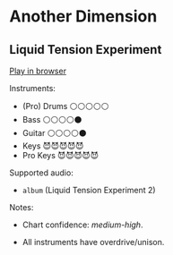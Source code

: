 # Another Dimension

## Liquid Tension Experiment


[Play in browser](http://pages.cs.wisc.edu/~tolly/customs/?title=another-dimension&artist=liquid-tension-experiment)

Instruments:

  * (Pro) Drums ⚪️⚪️⚪️⚪️⚪️
  * Bass ⚪️⚪️⚪️⚪️⚫️
  * Guitar ⚪️⚪️⚪️⚪️⚫️
  * Keys 😈😈😈😈😈
  * Pro Keys 😈😈😈😈😈

Supported audio:

  * `album` (Liquid Tension Experiment 2)

Notes:

  * Chart confidence: *medium-high*.

  * All instruments have overdrive/unison.

